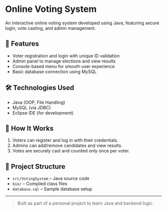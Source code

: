 # Online Voting System

An interactive online voting system developed using Java, featuring secure login, vote casting, and admin management.

## 🔑 Features
- Voter registration and login with unique ID validation
- Admin panel to manage elections and view results
- Console-based menu for smooth user experience
- Basic database connection using MySQL

## 🛠 Technologies Used
- Java (OOP, File Handling)
- MySQL (via JDBC)
- Eclipse IDE (for development)

## 📌 How It Works
1. Voters can register and log in with their credentials.
2. Admins can add/remove candidates and view results.
3. Votes are securely cast and counted only once per voter.

## 📂 Project Structure
- `src/VotingSystem` – Java source code
- `bin/` – Compiled class files
- `database.sql` – Sample database setup 

---

> Built as part of a personal project to learn Java and backend logic.
